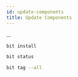 ```yaml
---
id: update-components
title: Update Components
---
```


...


```bash
bit install
```

```bash
bit status
```

```bash
bit tag --all
```


